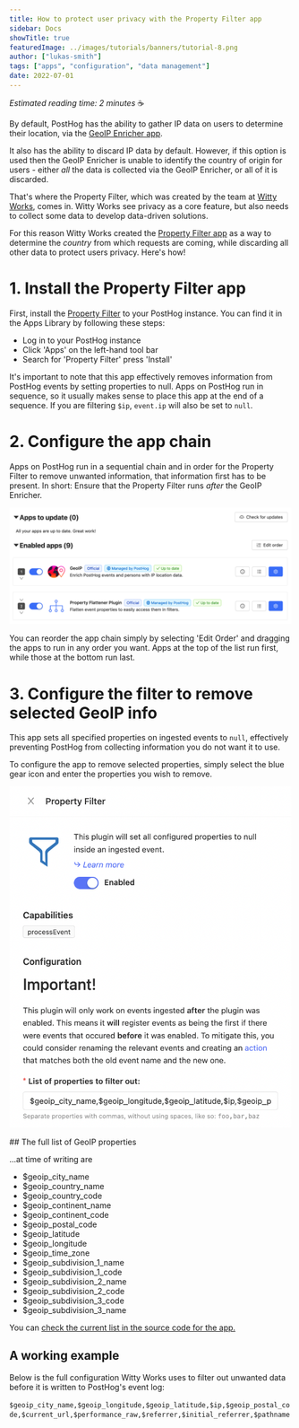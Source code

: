 ```yaml
---
title: How to protect user privacy with the Property Filter app
sidebar: Docs
showTitle: true
featuredImage: ../images/tutorials/banners/tutorial-8.png
author: ["lukas-smith"]
tags: ["apps", "configuration", "data management"]
date: 2022-07-01
---
```


_Estimated reading time: 2 minutes_ ☕

By default, PostHog has the ability to gather IP data on users to determine their location, via the [GeoIP Enricher app](/apps/geoip-enrichment). 

It also has the ability to discard IP data by default. However, if this option is used then the GeoIP Enricher is unable to identify the country of origin for users - either _all_ the data is collected via the GeoIP Enricher, or all of it is discarded. 

That's where the Property Filter, which was created by the team at [Witty Works](https://www.witty.works/), comes in. Witty Works see privacy as a core feature, but also needs to collect some data to develop data-driven solutions. 

For this reason Witty Works created the [Property Filter app](/apps/property-filter) as a way to determine the _country_ from which requests are coming, while discarding all other data to protect users privacy. Here's how!

# 1. Install the Property Filter app

First, install the [Property Filter](/apps/property-filter) to your PostHog instance. You can find it in the Apps Library by following these steps:

- Log in to your PostHog instance
- Click 'Apps' on the left-hand tool bar
- Search for 'Property Filter' press 'Install'

It's important to note that this app effectively removes information from PostHog events by setting properties to null. Apps on PostHog run in sequence, so it usually makes sense to place this app at the end of a sequence. If you are filtering `$ip`, `event.ip` will also be set to `null`.

# 2. Configure the app chain

Apps on PostHog run in a sequential chain and in order for the Property Filter to remove unwanted information, that information first has to be present. In short: Ensure that the Property Filter runs _after_ the GeoIP Enricher. 

![PostHog Property Filter](../images/tutorials/property-filter/property-filter-tutorial.png)

You can reorder the app chain simply by selecting 'Edit Order' and dragging the apps to run in any order you want. Apps at the top of the list run first, while those at the bottom run last. 

# 3. Configure the filter to remove selected GeoIP info

This app sets all specified properties on ingested events to `null`, effectively preventing PostHog from collecting information you do not want it to use.

To configure the app to remove selected properties, simply select the blue gear icon and enter the properties you wish to remove. 

![PostHog Property Filter](../images/tutorials/property-filter/property-filter-tutorial-2.png)

## The full list of GeoIP properties

...at time of writing are

* $geoip_city_name
* $geoip_country_name
* $geoip_country_code
* $geoip_continent_name
* $geoip_continent_code
* $geoip_postal_code
* $geoip_latitude
* $geoip_longitude
* $geoip_time_zone
* $geoip_subdivision_1_name
* $geoip_subdivision_1_code
* $geoip_subdivision_2_name
* $geoip_subdivision_2_code
* $geoip_subdivision_3_code
* $geoip_subdivision_3_name

You can [check the current list in the source code for the app.](https://github.com/PostHog/posthog-plugin-geoip)

## A working example

Below is the full configuration Witty Works uses to filter out unwanted data before it is written to PostHog's event log:

```$geoip_city_name,$geoip_longitude,$geoip_latitude,$ip,$geoip_postal_code,$current_url,$performance_raw,$referrer,$initial_referrer,$pathname```

<NewsletterTutorial compact/>


